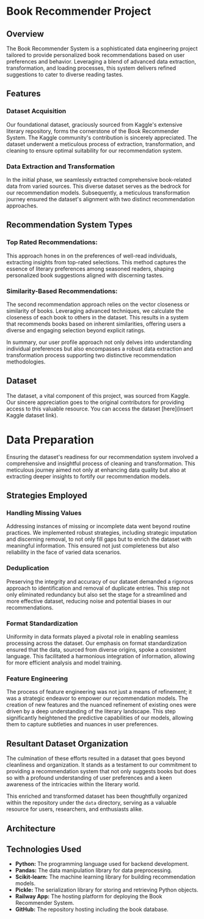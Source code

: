 # Book Recommender Project

## Overview

The Book Recommender System is a sophisticated data engineering project tailored to provide personalized book recommendations based on user preferences and behavior. Leveraging a blend of advanced data extraction, transformation, and loading processes, this system delivers refined suggestions to cater to diverse reading tastes.

## Features

### Dataset Acquisition

Our foundational dataset, graciously sourced from Kaggle's extensive literary repository, forms the cornerstone of the Book Recommender System. The Kaggle community's contribution is sincerely appreciated. The dataset underwent a meticulous process of extraction, transformation, and cleaning to ensure optimal suitability for our recommendation system.

### Data Extraction and Transformation

In the initial phase, we seamlessly extracted comprehensive book-related data from varied sources. This diverse dataset serves as the bedrock for our recommendation models. Subsequently, a meticulous transformation journey ensured the dataset's alignment with two distinct recommendation approaches.


## Recommendation System Types

### **Top Rated Recommendations:**

This approach hones in on the preferences of well-read individuals, extracting insights from top-rated selections. This method captures the essence of literary preferences among seasoned readers, shaping personalized book suggestions aligned with discerning tastes.

### **Similarity-Based Recommendations:**

The second recommendation approach relies on the vector closeness or similarity of books. Leveraging advanced techniques, we calculate the closeness of each book to others in the dataset. This results in a system that recommends books based on inherent similarities, offering users a diverse and engaging selection beyond explicit ratings.

In summary, our user profile approach not only delves into understanding individual preferences but also encompasses a robust data extraction and transformation process supporting two distinctive recommendation methodologies.

## Dataset

The dataset, a vital component of this project, was sourced from Kaggle. Our sincere appreciation goes to the original contributors for providing access to this valuable resource. You can access the dataset [here](insert Kaggle dataset link).

# Data Preparation

Ensuring the dataset's readiness for our recommendation system involved a comprehensive and insightful process of cleaning and transformation. This meticulous journey aimed not only at enhancing data quality but also at extracting deeper insights to fortify our recommendation models.

## Strategies Employed

### Handling Missing Values

Addressing instances of missing or incomplete data went beyond routine practices. We implemented robust strategies, including strategic imputation and discerning removal, to not only fill gaps but to enrich the dataset with meaningful information. This ensured not just completeness but also reliability in the face of varied data scenarios.

### Deduplication

Preserving the integrity and accuracy of our dataset demanded a rigorous approach to identification and removal of duplicate entries. This step not only eliminated redundancy but also set the stage for a streamlined and more effective dataset, reducing noise and potential biases in our recommendations.

### Format Standardization

Uniformity in data formats played a pivotal role in enabling seamless processing across the dataset. Our emphasis on format standardization ensured that the data, sourced from diverse origins, spoke a consistent language. This facilitated a harmonious integration of information, allowing for more efficient analysis and model training.

### Feature Engineering

The process of feature engineering was not just a means of refinement; it was a strategic endeavor to empower our recommendation models. The creation of new features and the nuanced refinement of existing ones were driven by a deep understanding of the literary landscape. This step significantly heightened the predictive capabilities of our models, allowing them to capture subtleties and nuances in user preferences.

## Resultant Dataset Organization

The culmination of these efforts resulted in a dataset that goes beyond cleanliness and organization. It stands as a testament to our commitment to providing a recommendation system that not only suggests books but does so with a profound understanding of user preferences and a keen awareness of the intricacies within the literary world.

This enriched and transformed dataset has been thoughtfully organized within the repository under the `data` directory, serving as a valuable resource for users, researchers, and enthusiasts alike.


## Architecture

[//]: # (If applicable, add an architecture diagram or relevant images here)

## Technologies Used

- **Python:** The programming language used for backend development.
- **Pandas:** The data manipulation library for data preprocessing.
- **Scikit-learn:** The machine learning library for building recommendation models.
- **Pickle:** The serialization library for storing and retrieving Python objects.
- **Railway App:** The hosting platform for deploying the Book Recommender System.
- **GitHub:** The repository hosting including the book database.
